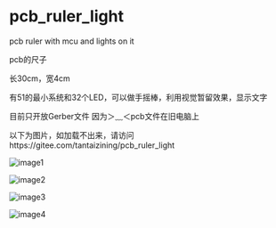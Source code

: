 # pcb_ruler_light
pcb ruler with mcu and lights on it

pcb的尺子

长30cm，宽4cm

有51的最小系统和32个LED，可以做手摇棒，利用视觉暂留效果，显示文字

目前只开放Gerber文件
因为＞﹏＜pcb文件在旧电脑上

以下为图片，如加载不出来，请访问https://gitee.com/tantaizining/pcb_ruler_light

![image1](https://gitee.com/tantaizining/pcb_ruler_light/raw/main/images/1.jpg)

![image2](https://gitee.com/tantaizining/pcb_ruler_light/raw/main/images/2.jpg)

![image3](https://gitee.com/tantaizining/pcb_ruler_light/raw/main/images/3.jpg)

![image4](https://gitee.com/tantaizining/pcb_ruler_light/raw/main/images/4.jpg)
